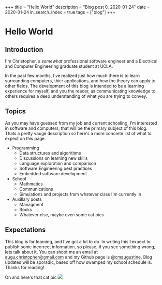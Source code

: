 +++
title = "Hello World"
description = "Blog post 0, 2020-01-24"
date = 2020-01-24
in_search_index = true
tags = ["blog"]
+++


# Hello World

## Introduction
I'm Christopher, a *somewhat* professional software engineer and a Electrical and Computer Engineering graduate student at UCLA. 

In the past few months, I've realized just how much there is to learn surrounding computers, thier applications, and how the theory can apply to other fields. The development of this blog is intended to be a learning experience for myself, and you the reader, as communicating knowledge to others requires a deep understanding of what you are trying to convey. 

## Topics
As you may have guessed from my job and current schooling, I'm interested in software and computers; that will be the primary subject of this blog. Thats a pretty vauge description so here's a more concrete list of what to expect on this page.

* Programming
	- Data structures and algorithms
	- Discussions on learning new skills
	- Language exploration and comparison
	- Software Engineering best practices
	- Embedded software development
* School
	- Mathmatics 
	- Communications
	- Simulations and projects from whatever class I'm currently in
* Auxillary posts
	- Managment 
	- Books
	- Whatever else, maybe even some cat pics
	
## Expectations
	
This blog is for learning, and I've got a lot to do. In writing this I expect to publish some incorrect information, so please, if you see something wrong, lets talk about it. You can shoot me an email at [augu.christopher@gmail.com](augu.christopher@gmail.com) and my Github page is [@cmaugustine](https://github.com/cmaugustine).  Blog updates will be sporadic, based off how swamped my school schedule is. Thanks for reading!

Oh and here's that cat pic
![](../../static/images/blog/cat_on_board.jpg)